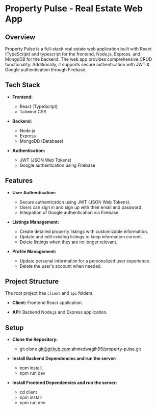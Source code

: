 
# Property Pulse - Real Estate Web App

## Overview

Property Pulse is a full-stack real estate web application built with React (TypeScript) and typescript for the frontend, Node.js, Express, and MongoDB for the backend. The web app provides comprehensive CRUD functionality. Additionally, it supports secure authentication with JWT & Google authentication through Firebase.

## Tech Stack

- **Frontend:**
  - React (TypeScript)
  - Tailwind CSS

- **Backend:**
  - Node.js
  - Express
  - MongoDB (Database)

- **Authentication:**
  - JWT (JSON Web Tokens)
  - Google authentication using Firebase

## Features

- **User Authentication:**
  - Secure authentication using JWT (JSON Web Tokens).
  - Users can sign in and sign up with their email and password.
  - Integration of Google authentication via Firebase.

- **Listings Management:**
  - Create detailed property listings with customizable information.
  - Update and edit existing listings to keep information current.
  - Delete listings when they are no longer relevant.

- **Profile Management:**
  - Update personal information for a personalized user experience.
  - Delete the user's account when needed.

## Project Structure

The root project has `client` and `api` folders. 

- **Client:** Frontend React application.

- **API:** Backend Node.js and Express application.

## Setup
- **Clone the Repository:**
	- git clone git@github.com:ahmedwagih96/property-pulse.git

- **Install Backend Dependencies and run the server:**
	- npm install.
	- npm run dev

- **Install Frontend Dependencies and run the server:**
	- cd client 
    - npm install
	- npm run dev 
